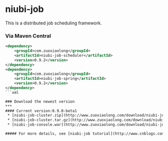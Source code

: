# niubi-job
This is a distributed job scheduling framework.

### Via Maven Central
```xml
<dependency>
    <groupId>com.zuoxiaolong</groupId>
    <artifactId>niubi-job-scheduler</artifactId>
    <version>0.9.2</version>
</dependency>
<dependency>
    <groupId>com.zuoxiaolong</groupId>
    <artifactId>niubi-job-spring</artifactId>
    <version>0.9.2</version>
</dependency>
```xml

### Download the newest version
***
#### Current version:0.9.0-beta1
 * [niubi-job-cluster.zip](http://www.zuoxiaolong.com/download/niubi-job-cluster.zip "niubi-job-cluster.zip")
 * [niubi-job-cluster.tar.gz](http://www.zuoxiaolong.com/download/niubi-job-cluster.tar.gz "niubi-job-cluster.tar.gz")
 * [niubi-job-console.war](http://www.zuoxiaolong.com/download/niubi-job-console.war "niubi-job-console.war")

##### For more details, see [niubi-job tutorial](http://www.cnblogs.com/zuoxiaolong/p/niubi-job-1.html "http://www.cnblogs.com/zuoxiaolong/p/niubi-job-1.html").
